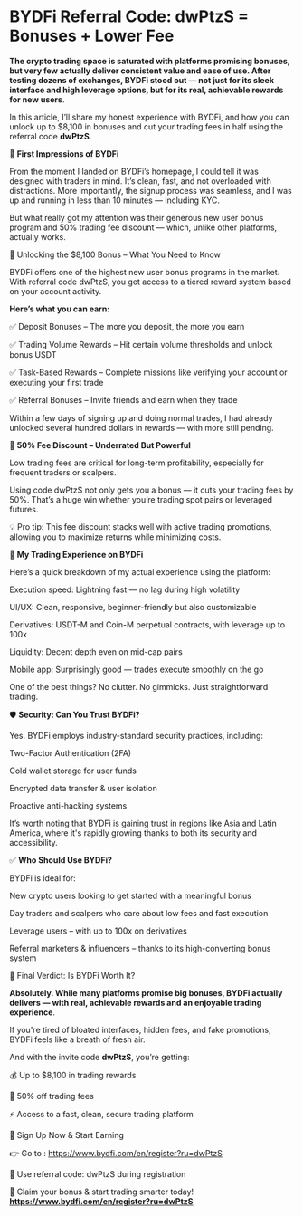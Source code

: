# BYDFi Referral Code: dwPtzS = Bonuses + Lower Fee


**The crypto trading space is saturated with platforms promising bonuses, but very few actually deliver consistent value and ease of use. After testing dozens of exchanges, BYDFi stood out — not just for its sleek interface and high leverage options, but for its real, achievable rewards for new users**.

In this article, I’ll share my honest experience with BYDFi, and how you can unlock up to $8,100 in bonuses and cut your trading fees in half using the referral code **dwPtzS**.

🚀 **First Impressions of BYDFi**

From the moment I landed on BYDFi’s homepage, I could tell it was designed with traders in mind. It’s clean, fast, and not overloaded with distractions. More importantly, the signup process was seamless, and I was up and running in less than 10 minutes — including KYC.

But what really got my attention was their generous new user bonus program and 50% trading fee discount — which, unlike other platforms, actually works.

🎁 Unlocking the $8,100 Bonus – What You Need to Know

BYDFi offers one of the highest new user bonus programs in the market. With referral code dwPtzS, you get access to a tiered reward system based on your account activity.

**Here’s what you can earn:**

✅ Deposit Bonuses – The more you deposit, the more you earn

✅ Trading Volume Rewards – Hit certain volume thresholds and unlock bonus USDT

✅ Task-Based Rewards – Complete missions like verifying your account or executing your first trade

✅ Referral Bonuses – Invite friends and earn when they trade

Within a few days of signing up and doing normal trades, I had already unlocked several hundred dollars in rewards — with more still pending.

💸 **50% Fee Discount – Underrated But Powerful**

Low trading fees are critical for long-term profitability, especially for frequent traders or scalpers.

Using code dwPtzS not only gets you a bonus — it cuts your trading fees by 50%. That’s a huge win whether you’re trading spot pairs or leveraged futures.

💡 Pro tip: This fee discount stacks well with active trading promotions, allowing you to maximize returns while minimizing costs.

🧪 **My Trading Experience on BYDFi**

Here’s a quick breakdown of my actual experience using the platform:

Execution speed: Lightning fast — no lag during high volatility

UI/UX: Clean, responsive, beginner-friendly but also customizable

Derivatives: USDT-M and Coin-M perpetual contracts, with leverage up to 100x

Liquidity: Decent depth even on mid-cap pairs

Mobile app: Surprisingly good — trades execute smoothly on the go

One of the best things? No clutter. No gimmicks. Just straightforward trading.

🛡️ **Security: Can You Trust BYDFi?**

Yes. BYDFi employs industry-standard security practices, including:

Two-Factor Authentication (2FA)

Cold wallet storage for user funds

Encrypted data transfer & user isolation

Proactive anti-hacking systems

It’s worth noting that BYDFi is gaining trust in regions like Asia and Latin America, where it's rapidly growing thanks to both its security and accessibility.

✅ **Who Should Use BYDFi?**

BYDFi is ideal for:

New crypto users looking to get started with a meaningful bonus

Day traders and scalpers who care about low fees and fast execution

Leverage users – with up to 100x on derivatives

Referral marketers & influencers – thanks to its high-converting bonus system

📌 Final Verdict: Is BYDFi Worth It?

**Absolutely. While many platforms promise big bonuses, BYDFi actually delivers — with real, achievable rewards and an enjoyable trading experience**.

If you're tired of bloated interfaces, hidden fees, and fake promotions, BYDFi feels like a breath of fresh air.

And with the invite code **dwPtzS**, you’re getting:

💰 Up to $8,100 in trading rewards

💸 50% off trading fees

⚡ Access to a fast, clean, secure trading platform

🔗 Sign Up Now & Start Earning

👉 Go to : https://www.bydfi.com/en/register?ru=dwPtzS

📌 Use referral code: dwPtzS during registration

🎁 Claim your bonus & start trading smarter today! **https://www.bydfi.com/en/register?ru=dwPtzS**
